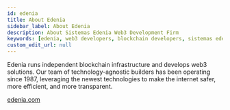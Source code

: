 ```yaml
---
id: edenia
title: About Edenia
sidebar_label: About Edenia
description: About Sistemas Edenia Web3 Development Firm
keywords: [edenia, web3 developers, blockchain developers, sistemas edenia]
custom_edit_url: null
---
```


<div className="edeniaLogo logo"></div>

Edenia runs independent blockchain infrastructure and develops web3 solutions. Our team of technology-agnostic builders has been operating since 1987, leveraging the newest technologies to make the internet safer, more efficient, and more transparent.

[edenia.com](https://edenia.com/)

